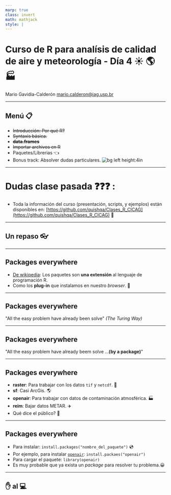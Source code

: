 ```yaml
---
marp: true
class: invert
math: mathjack
style: |
---
```


# Curso de R para analísis de calidad de aire y meteorología - Día 4 :sunny: :earth_americas: :factory: 

Mario Gavidia-Calderón
mario.calderon@iag.usp.br

---

## Menú :clipboard:

* ~~Introducción: Por qué R?~~
* ~~Syntaxis básica.~~
* ~~**data.frames**~~
* ~~Importar archivos en R~~ 
* Paquetes/Librerias :point_left:
* Bonus track: Absolver dudas particulares.
![bg left height:4in](https://scontent.fcgh22-1.fna.fbcdn.net/v/t1.6435-9/138517430_720584161924830_2292600382378387368_n.jpg?stp=cp0_dst-jpg_e15_p320x320_q65&_nc_cat=111&ccb=1-7&_nc_sid=3c63d6&_nc_ohc=O5UnrkYpuuIAX9BtCLF&_nc_ht=scontent.fcgh22-1.fna&oh=00_AfD7obht1ijFnPAGL3VtHLYzBZdt-LNhPfj-STKYXQ5ydA&oe=658309BA)
---
# Dudas clase pasada :question::question::question: :

* Toda la información del curso (presentación, scripts, y ejemplos) están disponibles en:
[https://github.com/quishqa/Clases_R_CICAG](https://github.com/quishqa/Clases_R_CICAG) :gift:

---
## <!--fit--> Un repaso :eyeglasses:

---
## Packages everywhere
* [De wikipedia](https://en.wikipedia.org/wiki/R_package): Los paquetes son **una extensión** al lenguaje de programación R.
* Como los **plug-in** que instalamos en nuestro _browser_. :steam_locomotive:

---
## Packages everywhere

"All the easy problem have already been solve"
_(The Turing Way)_

---
## Packages everywhere
"All the easy problem have already beem solve ...**(by a package)**"

---
## Packages everywhere
* **raster**: Para trabajar con los datos `tif` y `netcdf`. :satellite:
* **sf**: Casi ArcGis. :earth_americas:
* **openair**: Para trabajar con datos de contaminación atmosférica. :factory:
* **reim**: Bajar datos METAR. :airplane:
* Qué dice el público? :microphone:
---
## Packages everywhere
* Para instalar: `install.packages("nombre_del_paquete")` :cd:
* Por ejemplo, para instalar [`openair`](https://bookdown.org/david_carslaw/openair/): `install.packaes("openair")`
* Para cargar el paquete: `library(openair)`
* Es muy probable que ya exista un _package_ para resolver tu problema.:grinning:
---
## <!--fit--> :hand: al :computer:

